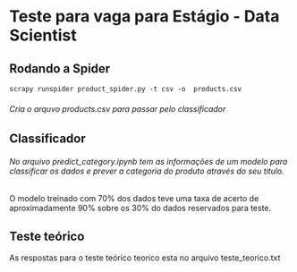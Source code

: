 # Teste para vaga para Estágio - Data Scientist


## Rodando a Spider 

`scrapy runspider product_spider.py -t csv -o  products.csv`

###### Cria o arquvo products.csv para passar pelo classificador

## Classificador

###### No arquivo predict_category.ipynb tem as informações de um modelo para classificar os dados e prever a categoria do produto através do seu titulo.

O modelo treinado com 70% dos dados teve uma taxa de acerto de aproximadamente 90% sobre os 30% do dados reservados para teste.

##  Teste teórico

As respostas para o teste teórico teorico esta no arquivo teste_teorico.txt
